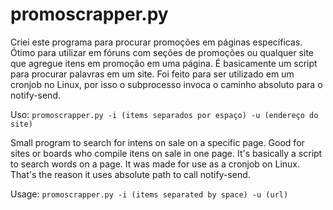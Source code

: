 # promoscrapper.py

Criei este programa para procurar promoções em páginas específicas. Ótimo para utilizar em fóruns com seções de promoções ou qualquer site que agregue itens em promoção em uma página. É basicamente um script para procurar palavras em um site.
Foi feito para ser utilizado em um cronjob no Linux, por isso o subprocesso invoca o caminho absoluto para o notify-send.

Uso:
`promoscrapper.py -i (items separados por espaço) -u (endereço do site)`

Small program to search for intens on sale on a specific page. Good for sites or boards who compile itens on sale in one page. It's basically a script to search words on a page.
It was made for use as a cronjob on Linux. That's the reason it uses absolute path to call notify-send.

Usage:
`promoscrapper.py -i (items separated by space) -u (url)`
